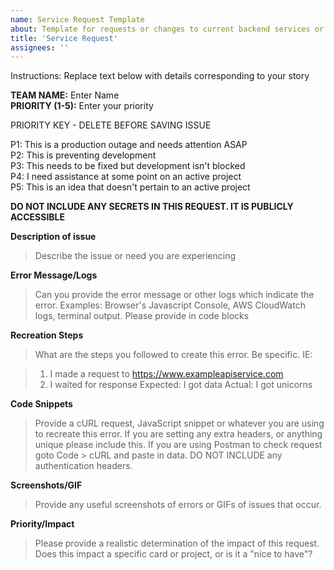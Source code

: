 ```yaml
---
name: Service Request Template
about: Template for requests or changes to current backend services or assistance with troubleshooting
title: 'Service Request'
assignees: ''
---
```


Instructions: Replace text below with details corresponding to your story

**TEAM NAME:** Enter Name  
**PRIORITY (1-5):** Enter your priority  

PRIORITY KEY - DELETE BEFORE SAVING ISSUE

P1: This is a production outage and needs attention ASAP  
P2: This is preventing development  
P3: This needs to be fixed but development isn't blocked  
P4: I need assistance at some point on an active project  
P5: This is an idea that doesn't pertain to an active project  

**DO NOT INCLUDE ANY SECRETS IN THIS REQUEST. IT IS PUBLICLY ACCESSIBLE**

**Description of issue**

> Describe the issue or need you are experiencing

**Error Message/Logs**

> Can you provide the error message or other logs which indicate the error. Examples: Browser's Javascript Console, AWS CloudWatch logs, terminal output. Please provide in code blocks

**Recreation Steps**

> What are the steps you followed to create this error. Be specific. IE:

> 1. I made a request to https://www.exampleapiservice.com
> 2. I waited for response
> Expected: I got data
> Actual: I got unicorns

**Code Snippets**

> Provide a cURL request, JavaScript snippet or whatever you are using to recreate this error. If you are setting any extra headers, or anything unique please include this. If you are using Postman to check request goto Code > cURL and paste in data. DO NOT INCLUDE any authentication headers.

**Screenshots/GIF**

> Provide any useful screenshots of errors or GIFs of issues that occur.

**Priority/Impact**

> Please provide a realistic determination of the impact of this request. Does this impact a specific card or project, or is it a "nice to have"?
